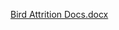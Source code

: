 [Bird Attrition Docs.docx](https://github.com/user-attachments/files/17620397/Bird.Attrition.Docs.docx)
